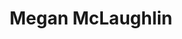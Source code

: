---
title: Megan McLaughlin
position: Undergraduate Researcher
layout: default
contact:
publications: 
image: /images/user-icon.svg
group: undergrad
year-start: 2009
year-end: 2013
present-position: Research specialist, Dana-Farber Cancer Institute
---